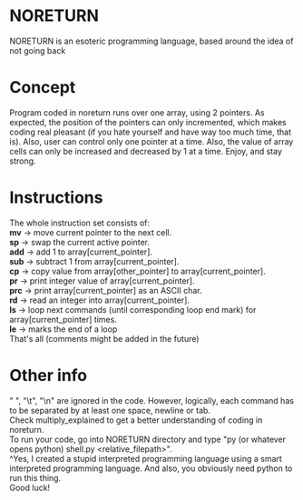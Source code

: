 # NORETURN
NORETURN is an esoteric programming language, based around the idea of not going back
# Concept
Program coded in noreturn runs over one array, using 2 pointers. As expected, the position of the pointers can only incremented, which makes coding real pleasant (if you hate yourself and have way too much time, that is). Also, user can control only one pointer at a time. Also, the value of array cells can only be increased and decreased by 1 at a time. Enjoy, and stay strong.
# Instructions
The whole instruction set consists of:  
**mv** -> move current pointer to the next cell.  
**sp** -> swap the current active pointer.  
**add** -> add 1 to array\[current_pointer\].  
**sub** -> subtract 1 from array\[current_pointer\].  
**cp** -> copy value from array\[other_pointer\] to array\[current_pointer\].  
**pr** -> print integer value of array\[current_pointer\].  
**prc** -> print array\[current_pointer\] as an ASCII char.  
**rd** -> read an integer into array\[current_pointer\].  
**ls** -> loop next commands (until corresponding loop end mark) for array\[current_pointer\] times.  
**le** -> marks the end of a loop  
That's all (comments might be added in the future)
# Other info
" ", "\t", "\n" are ignored in the code. However, logically, each command has to be separated by at least one space, newline or tab.  
Check multiply_explained to get a better understanding of coding in noreturn.  
To run your code, go into NORETURN directory and type "py (or whatever opens python) shell.py <relative_filepath>".  
^Yes, I created a stupid interpreted programming language using a smart interpreted programming language. And also, you obviously need python to run this thing.  
Good luck!
